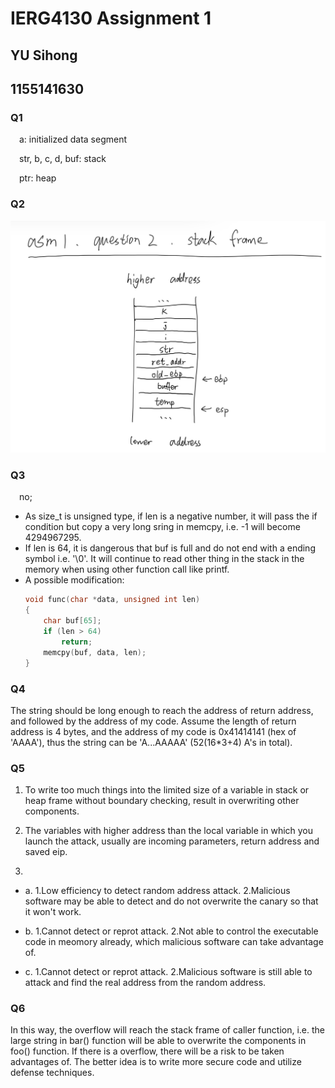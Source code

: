 # IERG4130 Assignment 1
## YU Sihong
## 1155141630

### Q1
&emsp;a: initialized data segment

&emsp;str, b, c, d, buf: stack

&emsp;ptr: heap

### Q2
![q2](q2.jpg)

### Q3
&emsp;no; 
- As size_t is unsigned type, if len is a negative number, it will pass the if condition but copy a very long sring in memcpy, i.e. -1 will become 4294967295.
- If len is 64, it is dangerous that buf is full and do not end with a ending symbol i.e. '\0'. It will continue to read other thing in the stack in the memory when using other function call like printf.
- A possible modification:
    ```c
    void func(char *data, unsigned int len)
    {
        char buf[65];
        if (len > 64)
            return;
        memcpy(buf, data, len);
    }
    ``` 

### Q4
The string should be long enough to reach the address of return address, and followed by the address of my code. Assume the length of return address is 4 bytes, and the address of my code is 0x41414141 (hex of 'AAAA'), thus the string can be 'A...AAAAA' (52(16*3+4) A's in total).

### Q5
1) To write too much things into the limited size of a variable in stack or heap frame without boundary checking, result in overwriting other components.

2) The variables with higher address than the local variable in which you launch the attack, usually are incoming parameters, return address and saved eip.

3) 
- a. 1.Low efficiency to detect random address attack. 2.Malicious software may be able to detect and do not overwrite the canary so that it won't work.

- b. 1.Cannot detect or reprot attack. 2.Not able to control the executable code in meomory already, which malicious software can take advantage of.

- c. 1.Cannot detect or reprot attack. 2.Malicious software is still able to attack and find the real address from the random address.


### Q6
In this way, the overflow will reach the stack frame of caller function, i.e. the large string in bar() function will be able to overwrite the components in foo() function. If there is a overflow, there will be a risk to be taken advantages of. The better idea is to write more secure code and utilize defense techniques.